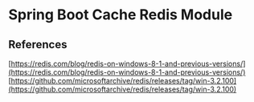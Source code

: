 # Spring Boot Cache Redis Module

## References
[https://redis.com/blog/redis-on-windows-8-1-and-previous-versions/](https://redis.com/blog/redis-on-windows-8-1-and-previous-versions/)
[https://github.com/microsoftarchive/redis/releases/tag/win-3.2.100](https://github.com/microsoftarchive/redis/releases/tag/win-3.2.100)
